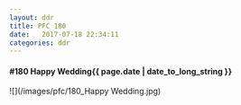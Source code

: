 ```yaml
---
layout: ddr
title: PFC 180
date:   2017-07-18 22:34:11
categories: ddr
---
```


#### **#180** Happy Wedding<span class="pull-right">{{ page.date | date_to_long_string }}</span>
![](/images/pfc/180_Happy Wedding.jpg)
